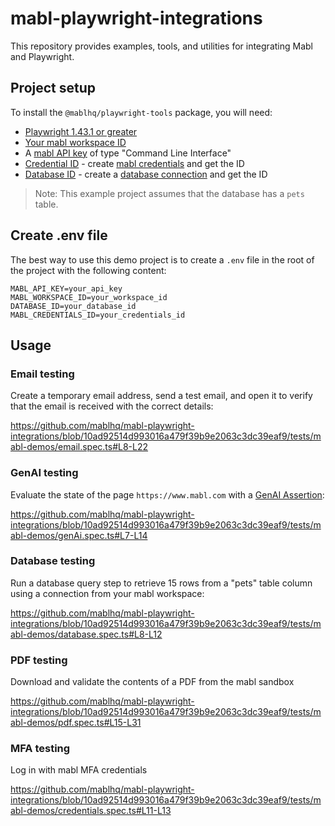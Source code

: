 # mabl-playwright-integrations
This repository provides examples, tools, and utilities for integrating Mabl and Playwright.

## Project setup
To install the `@mablhq/playwright-tools` package, you will need:
- [Playwright 1.43.1 or greater](https://playwright.dev/docs/intro#system-requirements)
- [Your mabl workspace ID](https://help.mabl.com/hc/articles/17782745983636)
- A [mabl API key](https://help.mabl.com/hc/articles/17776006239764) of type "Command Line Interface"
- [Credential ID](https://help.mabl.com/hc/articles/17782745983636) - create [mabl credentials](https://help.mabl.com/hc/articles/24758878555412) and get the ID
- [Database ID](https://help.mabl.com/hc/articles/17782745983636) - create a [database connection](https://help.mabl.com/hc/articles/27563281835284) and get the ID


> Note: This example project assumes that the database has a `pets` table.

## Create .env file

The best way to use this demo project is to create a `.env` file in the root of the project with the following content:

```
MABL_API_KEY=your_api_key
MABL_WORKSPACE_ID=your_workspace_id
DATABASE_ID=your_database_id
MABL_CREDENTIALS_ID=your_credentials_id
```
## Usage
### Email testing
Create a temporary email address, send a test email, and open it to verify that the email is received with the correct details:

https://github.com/mablhq/mabl-playwright-integrations/blob/10ad92514d993016a479f39b9e2063c3dc39eaf9/tests/mabl-demos/email.spec.ts#L8-L22

### GenAI testing
Evaluate the state of the page `https://www.mabl.com` with a [GenAI Assertion](https://help.mabl.com/hc/articles/28810650854292):

https://github.com/mablhq/mabl-playwright-integrations/blob/10ad92514d993016a479f39b9e2063c3dc39eaf9/tests/mabl-demos/genAi.spec.ts#L7-L14


### Database testing
Run a database query step to retrieve 15 rows from a "pets" table column using a connection from your mabl workspace:

https://github.com/mablhq/mabl-playwright-integrations/blob/10ad92514d993016a479f39b9e2063c3dc39eaf9/tests/mabl-demos/database.spec.ts#L8-L12

### PDF testing
Download and validate the contents of a PDF from the mabl sandbox

https://github.com/mablhq/mabl-playwright-integrations/blob/10ad92514d993016a479f39b9e2063c3dc39eaf9/tests/mabl-demos/pdf.spec.ts#L15-L31

### MFA testing
Log in with mabl MFA credentials

https://github.com/mablhq/mabl-playwright-integrations/blob/10ad92514d993016a479f39b9e2063c3dc39eaf9/tests/mabl-demos/credentials.spec.ts#L11-L13

